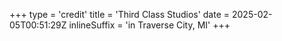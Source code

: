 +++
type = 'credit'
title = 'Third Class Studios'
date = 2025-02-05T00:51:29Z
inlineSuffix = 'in Traverse City, MI'
+++
